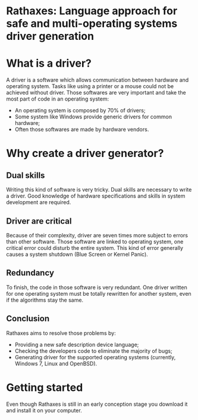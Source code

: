 # Rathaxes: Language approach for safe and multi-operating systems driver generation #

# What is a driver? #

A driver is a software which allows communication between hardware and operating system. Tasks like using a printer or a mouse could not be achieved without driver. Those softwares are very important and take the most part of code in an operating system:

  * An operating system is composed by 70% of drivers;
  * Some system like Windows provide generic drivers for common hardware;
  * Often those softwares are made by hardware vendors.

# Why create a driver generator? #

## Dual skills ##

Writing this kind of software is very tricky. Dual skills are necessary to write a driver. Good knowledge of hardware specifications and skills in system development are required.

## Driver are critical ##

Because of their complexity, driver are seven times more subject to errors than other software. Those software are linked to operating system, one critical error could disturb the entire system. This kind of error generally causes a system shutdown (Blue Screen or Kernel Panic).

## Redundancy ##

To finish, the code in those software is very redundant. One driver written for one operating system must be totally rewritten for another system, even if the algorithms stay the same.

## Conclusion ##

Rathaxes aims to resolve those problems by:

  * Providing a new safe description device language;
  * Checking the developers code to eliminate the majority of bugs;
  * Generating driver for the supported operating systems (currently, Windows 7, Linux and OpenBSD).

# Getting started #

Even though Rathaxes is still in an early conception stage you download it and
install it on your computer.